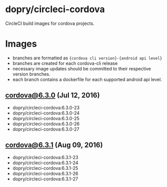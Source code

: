# dopry/circleci-cordova

CircleCI build images for cordova projects.

# Images

* branches are formatted as  `{cordova cli version}-{android api level}`
* branches are created for each cordova-cli release
* necessary image updates should be committed to their respective version branches.
* each branch contains a dockerfile for each supported android api level.


##  cordova@6.3.0 (Jul 12, 2016)

* dopry/circleci-cordova:6.3.0-23
* dopry/circleci-cordova:6.3.0-24
* dopry/circleci-cordova:6.3.0-25
* dopry/circleci-cordova:6.3.0-26
* dopry/circleci-cordova:6.3.0-27

##  cordova@6.3.1 (Aug 09, 2016)

* dopry/circleci-cordova:6.3.1-23
* dopry/circleci-cordova:6.3.1-24
* dopry/circleci-cordova:6.3.1-25
* dopry/circleci-cordova:6.3.1-26
* dopry/circleci-cordova:6.3.1-27